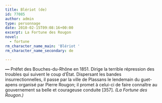 ```yaml
---
title: Blériot (de)
id: 77085
author: admin
type: personnage
date: 2010-02-15T09:08:16+00:00
excerpt: La Fortune des Rougon
novel:
  - fortune
rm_character_name_main: 'Blériot '
rm_character_name_secondary: de

---
```

**—** Préfet des Bouches-du-Rhône en 1851. Dirige la terrible répression des troubles qui suivent le coup d&rsquo;État. Dispersant les bandes insurrectionnelles, il passe par la ville de Plassans le lendemain du guet-apens organisé par Pierre Rougon; il promet à celui-ci de faire connaître au gouvernement sa belle et courageuse conduite [357]. _(La Fortune des Rougon.)_